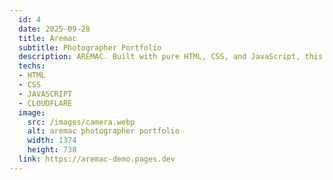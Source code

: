 ```yaml
---
  id: 4
  date: 2025-09-28
  title: Aremac
  subtitle: Photographer Portfolio
  description: AREMAC. Built with pure HTML, CSS, and JavaScript, this portfolio uses a dark theme to make photos stand out. A sticky navigation bar leads to sections like introduction, biography projects with modal pop-ups, and a contact form that sends data via email.
  techs: 
  - HTML
  - CSS
  - JAVASCRIPT
  - CLOUDFLARE
  image:
    src: /images/camera.webp
    alt: aremac photographer portfolio
    width: 1374
    height: 738
  link: https://aremac-demo.pages.dev
---
```

